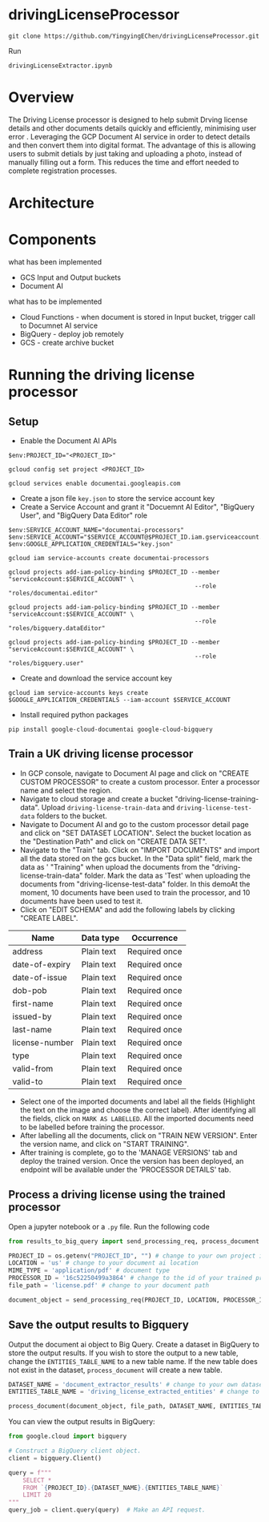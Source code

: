 # drivingLicenseProcessor

```
git clone https://github.com/YingyingEChen/drivingLicenseProcessor.git
```

Run 
```
drivingLicenseExtractor.ipynb
```
# Overview
The Driving License processor is designed to help submit Drving license details and other documents details quickly and efficiently, minimising user error . Leveraging the GCP Document AI service in order to detect details and then convert them into digital format.  The advantage of this is allowing users to submit detials by just taking and uploading a photo, instead of manually filling out a form. This reduces the time and effort needed to complete registration processes.

# Architecture

# Components
what has been implemented
- GCS Input and Output buckets
- Document AI 

what has to be implemented
- Cloud Functions - when document is stored in Input bucket, trigger call to Documnet AI service
- BigQuery - deploy job remotely 
- GCS - create archive bucket

# Running the driving license processor
## Setup

* Enable the Document AI APIs
```
$env:PROJECT_ID="<PROJECT_ID>"

gcloud config set project <PROJECT_ID>

gcloud services enable documentai.googleapis.com
```

* Create a json file ```key.json``` to store the service account key
* Create a Service Account and grant it "Docuemnt AI Editor", "BigQuery User", and "BigQuery Data Editor" role
```
$env:SERVICE_ACCOUNT_NAME="documentai-processors"
$env:SERVICE_ACCOUNT="$SERVICE_ACCOUNT@$PROJECT_ID.iam.gserviceaccount.com"
$env:GOOGLE_APPLICATION_CREDENTIALS="key.json"

gcloud iam service-accounts create documentai-processors

gcloud projects add-iam-policy-binding $PROJECT_ID --member "serviceAccount:$SERVICE_ACCOUNT" \
                                                    --role "roles/documentai.editor"

gcloud projects add-iam-policy-binding $PROJECT_ID --member "serviceAccount:$SERVICE_ACCOUNT" \
                                                    --role "roles/bigquery.dataEditor"

gcloud projects add-iam-policy-binding $PROJECT_ID --member "serviceAccount:$SERVICE_ACCOUNT" \
                                                    --role "roles/bigquery.user"
```
* Create and download the service account key
```
gcloud iam service-accounts keys create $GOOGLE_APPLICATION_CREDENTIALS --iam-account $SERVICE_ACCOUNT
```
* Install required python packages
```
pip install google-cloud-documentai google-cloud-bigquery
```

## Train a UK driving license processor
* In GCP console, navigate to Document AI page and click on "CREATE CUSTOM PROCESSOR" to create a custom processor. Enter a processor name and select the region.
* Navigate to cloud storage and create a bucket "driving-license-training-data". Upload ```driving-license-train-data``` and ```driving-license-test-data``` folders to the bucket.
* Navigate to Document AI and go to the custom processor detail page and click on "SET DATASET LOCATION". Select the bucket location as the "Destination Path" and click on "CREATE DATA SET".
* Navigate to the "Train" tab. Click on "IMPORT DOCUMENTS" and import all the data stored on the gcs bucket. In the "Data split" field, mark the data as '
"Training" when upload the documents from the "driving-license-train-data" folder. Mark the data as 'Test' when uploading the documents from "driving-license-test-data" folder. In this demoAt the moment, 10 documents have been used to train the processor, and 10 documents have been used to test it.
* Click on "EDIT SCHEMA" and add the following labels by clicking "CREATE LABEL".

| Name           | Data type   | Occurrence    |
|----------------|-------------|---------------|
| address        | Plain text  | Required once |
| date-of-expiry | Plain text  | Required once |
| date-of-issue  | Plain text  | Required once |
| dob-pob        | Plain text  | Required once |
| first-name     | Plain text  | Required once |
| issued-by      | Plain text  | Required once |
| last-name      | Plain text  | Required once |
| license-number | Plain text  | Required once |
| type           | Plain text  | Required once |
| valid-from     | Plain text  | Required once |
| valid-to       | Plain text  | Required once |
* Select one of the imported documents and label all the fields (Highlight the text on the image and choose the correct label). After identifying all the fields, click on ```MARK AS LABELLED```. All the imported documents need to be labelled before training the processor.
* After labelling all the documents, click on "TRAIN NEW VERSION". Enter the version name, and click on "START TRAINING".
* After training is complete, go to the 'MANAGE VERSIONS' tab and deploy the trained version. Once the version has been deployed, an endpoint will be available under the 'PROCESSOR DETAILS' tab.

## Process a driving license using the trained processor
Open a jupyter notebook or a ```.py``` file. Run the following code

```python
from results_to_big_query import send_processing_req, process_document

PROJECT_ID = os.getenv("PROJECT_ID", "") # change to your own project id
LOCATION = 'us' # change to your document ai location
MIME_TYPE = 'application/pdf' # document type
PROCESSOR_ID = '16c52250499a3864' # change to the id of your trained processor
file_path = 'license.pdf' # change to your document path

document_object = send_processing_req(PROJECT_ID, LOCATION, PROCESSOR_ID, file_path, MIME_TYPE)
```

## Save the output results to Bigquery
Output the document ai object to Big Query. Create a dataset in BigQuery to store the output results. If you wish to store the output to a new table, change the ```ENTITIES_TABLE_NAME``` to a new table name. If the new table does not exist in the dataset, ```process_document``` will create a new table.

```python
DATASET_NAME = 'document_extractor_results' # change to your own dataset name
ENTITIES_TABLE_NAME = 'driving_license_extracted_entities' # change to the table you'd like the results to be stored

process_document(document_object, file_path, DATASET_NAME, ENTITIES_TABLE_NAME)
```

You can view the output results in BigQuery:
```python
from google.cloud import bigquery

# Construct a BigQuery client object.
client = bigquery.Client()

query = f"""
    SELECT *
    FROM `{PROJECT_ID}.{DATASET_NAME}.{ENTITIES_TABLE_NAME}`
    LIMIT 20
"""
query_job = client.query(query)  # Make an API request.
```
